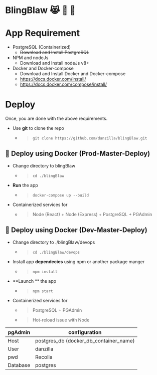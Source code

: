 # BlingBlaw  :joy_cat: :nut_and_bolt: :lipstick:

# App Requirement
- PostgreSQL (Containerized)
	- <s>Download and Install PostgreSQL</s>
- NPM and nodeJs
	- Download and Install nodeJs v8+
- Docker and Docker-compose
	- Download and Install Docker and Docker-compose
	- https://docs.docker.com/install/
	- https://docs.docker.com/compose/install/

# Deploy 
Once, you are done with the above requirements.
- Use **git** to clone the repo
	- > `git clone https://github.com/danzilla/blingBlaw.git`

## :whale: Deploy using Docker (Prod-Master-Deploy)
- Change directory to blingBlaw
	- > `cd ./blingBlaw`
- **Run** the app
	- > `docker-compose up --build`
- Containerized services for
	- > Node (React) + Node (Express) + PostgreSQL + PGAdmin

## :whale2: Deploy using Docker (Dev-Master-Deploy)
- Change directory to ./blingBlaw/devops
	- > `cd ./blingBlaw/devops`
- Install app **dependecies** using npm or another package manger
	- > `npm install`
- **Launch ** the app
	- > `npm start`
- Containerized services for
	- > PostgreSQL + PGAdmin
	- > Hot-reload issue with Node

| pgAdmin | configuration |
| --- | --- |
| Host | postgres_db (docker_db_container_name) |
| User | danzilla |
| pwd | Recolla |
| Database | postgres |
